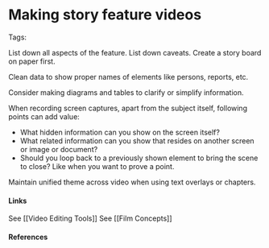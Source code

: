 # Making story feature videos
Tags: 

List down all aspects of the feature.
List down caveats. 
Create a story board on paper first. 

Clean data to show proper names of elements like persons, reports, etc. 

Consider making diagrams and tables to clarify or simplify information. 

When recording screen captures, apart from the subject itself, following points can add value:
- What hidden information can you show on the screen itself?
- What related information can you show that resides on another screen or image or document?
- Should you loop back to a previously shown element to bring the scene to close? Like when you want to prove a point. 

Maintain unified theme across video when using text overlays or chapters. 


#### Links
See [[Video Editing Tools]]
See [[Film Concepts]]

#### References